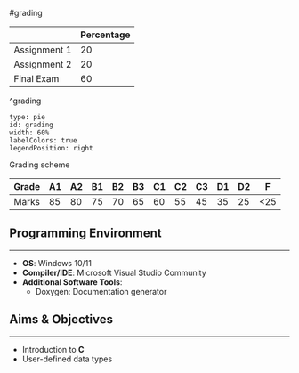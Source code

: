 #grading 


|              | Percentage |
| ------------ | ---------- |
| Assignment 1 | 20         |
| Assignment 2 | 20         |
| Final Exam   | 60         |
^grading

```chart
type: pie
id: grading
width: 60%
labelColors: true
legendPosition: right
```
Grading scheme

| Grade | A1  | A2  | B1  | B2  | B3  | C1  | C2  | C3  | D1  | D2  | F   |
| ----- | --- | --- | --- | --- | --- | --- | --- | --- | --- | --- | --- |
| Marks | 85  | 80  | 75  | 70  | 65  | 60  | 55  | 45  | 35  | 25  | <25 |

## Programming Environment
---
-  **OS**: Windows 10/11
- **Compiler/IDE**: Microsoft Visual Studio Community
- **Additional Software Tools**:
	- Doxygen: Documentation generator

## Aims & Objectives
---
- Introduction to **C**
- User-defined data types



